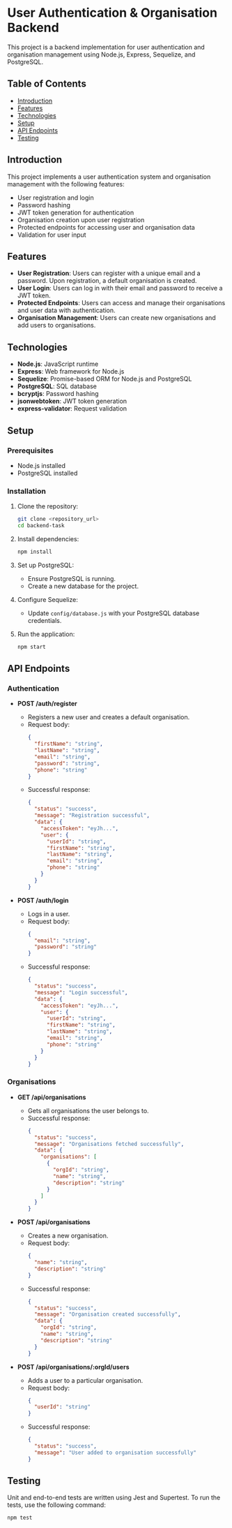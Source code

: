 # User Authentication & Organisation Backend

This project is a backend implementation for user authentication and organisation management using Node.js, Express, Sequelize, and PostgreSQL.

## Table of Contents

- [Introduction](#introduction)
- [Features](#features)
- [Technologies](#technologies)
- [Setup](#setup)
- [API Endpoints](#api-endpoints)
- [Testing](#testing)

## Introduction

This project implements a user authentication system and organisation management with the following features:
- User registration and login
- Password hashing
- JWT token generation for authentication
- Organisation creation upon user registration
- Protected endpoints for accessing user and organisation data
- Validation for user input

## Features

- **User Registration**: Users can register with a unique email and a password. Upon registration, a default organisation is created.
- **User Login**: Users can log in with their email and password to receive a JWT token.
- **Protected Endpoints**: Users can access and manage their organisations and user data with authentication.
- **Organisation Management**: Users can create new organisations and add users to organisations.

## Technologies

- **Node.js**: JavaScript runtime
- **Express**: Web framework for Node.js
- **Sequelize**: Promise-based ORM for Node.js and PostgreSQL
- **PostgreSQL**: SQL database
- **bcryptjs**: Password hashing
- **jsonwebtoken**: JWT token generation
- **express-validator**: Request validation

## Setup

### Prerequisites

- Node.js installed
- PostgreSQL installed

### Installation

1. Clone the repository:
   ```bash
   git clone <repository_url>
   cd backend-task
   ```

2. Install dependencies:
   ```bash
   npm install
   ```

3. Set up PostgreSQL:
   - Ensure PostgreSQL is running.
   - Create a new database for the project.

4. Configure Sequelize:
   - Update `config/database.js` with your PostgreSQL database credentials.

5. Run the application:
   ```bash
   npm start
   ```

## API Endpoints

### Authentication

- **POST /auth/register**
  - Registers a new user and creates a default organisation.
  - Request body:
    ```json
    {
      "firstName": "string",
      "lastName": "string",
      "email": "string",
      "password": "string",
      "phone": "string"
    }
    ```
  - Successful response:
    ```json
    {
      "status": "success",
      "message": "Registration successful",
      "data": {
        "accessToken": "eyJh...",
        "user": {
          "userId": "string",
          "firstName": "string",
          "lastName": "string",
          "email": "string",
          "phone": "string"
        }
      }
    }
    ```

- **POST /auth/login**
  - Logs in a user.
  - Request body:
    ```json
    {
      "email": "string",
      "password": "string"
    }
    ```
  - Successful response:
    ```json
    {
      "status": "success",
      "message": "Login successful",
      "data": {
        "accessToken": "eyJh...",
        "user": {
          "userId": "string",
          "firstName": "string",
          "lastName": "string",
          "email": "string",
          "phone": "string"
        }
      }
    }
    ```

### Organisations

- **GET /api/organisations**
  - Gets all organisations the user belongs to.
  - Successful response:
    ```json
    {
      "status": "success",
      "message": "Organisations fetched successfully",
      "data": {
        "organisations": [
          {
            "orgId": "string",
            "name": "string",
            "description": "string"
          }
        ]
      }
    }
    ```

- **POST /api/organisations**
  - Creates a new organisation.
  - Request body:
    ```json
    {
      "name": "string",
      "description": "string"
    }
    ```
  - Successful response:
    ```json
    {
      "status": "success",
      "message": "Organisation created successfully",
      "data": {
        "orgId": "string",
        "name": "string",
        "description": "string"
      }
    }
    ```

- **POST /api/organisations/:orgId/users**
  - Adds a user to a particular organisation.
  - Request body:
    ```json
    {
      "userId": "string"
    }
    ```
  - Successful response:
    ```json
    {
      "status": "success",
      "message": "User added to organisation successfully"
    }
    ```

## Testing

Unit and end-to-end tests are written using Jest and Supertest. To run the tests, use the following command:

```bash
npm test
```

